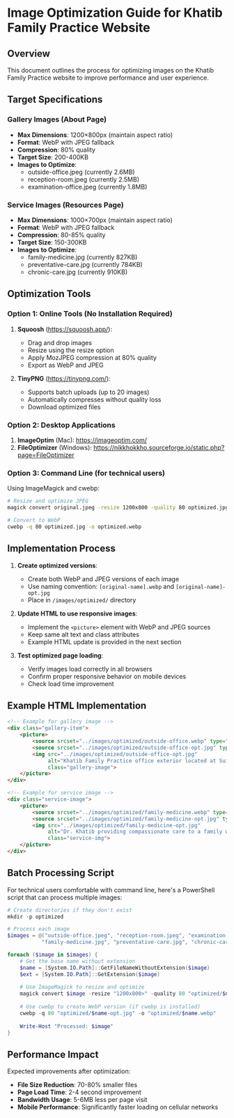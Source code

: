 # Image Optimization Guide for Khatib Family Practice Website

## Overview

This document outlines the process for optimizing images on the Khatib Family Practice website to improve performance and user experience.

## Target Specifications

### Gallery Images (About Page)
- **Max Dimensions**: 1200×800px (maintain aspect ratio)
- **Format**: WebP with JPEG fallback
- **Compression**: 80% quality
- **Target Size**: 200-400KB
- **Images to Optimize**:
  - outside-office.jpeg (currently 2.6MB)
  - reception-room.jpeg (currently 2.5MB)
  - examination-office.jpeg (currently 1.8MB)

### Service Images (Resources Page)
- **Max Dimensions**: 1000×700px (maintain aspect ratio)
- **Format**: WebP with JPEG fallback
- **Compression**: 80-85% quality
- **Target Size**: 150-300KB
- **Images to Optimize**:
  - family-medicine.jpg (currently 827KB)
  - preventative-care.jpg (currently 784KB)
  - chronic-care.jpg (currently 910KB)

## Optimization Tools

### Option 1: Online Tools (No Installation Required)
1. **Squoosh** (https://squoosh.app/):
   - Drag and drop images
   - Resize using the resize option
   - Apply MozJPEG compression at 80% quality
   - Export as WebP and JPEG

2. **TinyPNG** (https://tinypng.com/):
   - Supports batch uploads (up to 20 images)
   - Automatically compresses without quality loss
   - Download optimized files

### Option 2: Desktop Applications
1. **ImageOptim** (Mac): https://imageoptim.com/
2. **FileOptimizer** (Windows): https://nikkhokkho.sourceforge.io/static.php?page=FileOptimizer

### Option 3: Command Line (for technical users)
Using ImageMagick and cwebp:

```bash
# Resize and optimize JPEG
magick convert original.jpeg -resize 1200x800 -quality 80 optimized.jpg

# Convert to WebP
cwebp -q 80 optimized.jpg -o optimized.webp
```

## Implementation Process

1. **Create optimized versions**:
   - Create both WebP and JPEG versions of each image
   - Use naming convention: `[original-name].webp` and `[original-name]-opt.jpg`
   - Place in `/images/optimized/` directory

2. **Update HTML to use responsive images**:
   - Implement the `<picture>` element with WebP and JPEG sources
   - Keep same alt text and class attributes
   - Example HTML update is provided in the next section

3. **Test optimized page loading**:
   - Verify images load correctly in all browsers
   - Confirm proper responsive behavior on mobile devices
   - Check load time improvement

## Example HTML Implementation

```html
<!-- Example for gallery image -->
<div class="gallery-item">
    <picture>
        <source srcset="../images/optimized/outside-office.webp" type="image/webp">
        <source srcset="../images/optimized/outside-office-opt.jpg" type="image/jpeg">
        <img src="../images/optimized/outside-office-opt.jpg" 
             alt="Khatib Family Practice office exterior located at Suite 109 with clear signage and convenient access" 
             class="gallery-image">
    </picture>
</div>

<!-- Example for service image -->
<div class="service-image">
    <picture>
        <source srcset="../images/optimized/family-medicine.webp" type="image/webp">
        <source srcset="../images/optimized/family-medicine-opt.jpg" type="image/jpeg">
        <img src="../images/optimized/family-medicine-opt.jpg" 
             alt="Dr. Khatib providing compassionate care to a family with members of different ages" 
             class="service-img">
    </picture>
</div>
```

## Batch Processing Script

For technical users comfortable with command line, here's a PowerShell script that can process multiple images:

```powershell
# Create directories if they don't exist
mkdir -p optimized

# Process each image
$images = @("outside-office.jpeg", "reception-room.jpeg", "examination-office.jpeg", 
           "family-medicine.jpg", "preventative-care.jpg", "chronic-care.jpg")

foreach ($image in $images) {
    # Get the base name without extension
    $name = [System.IO.Path]::GetFileNameWithoutExtension($image)
    $ext = [System.IO.Path]::GetExtension($image)
    
    # Use ImageMagick to resize and optimize
    magick convert $image -resize "1200x800>" -quality 80 "optimized/$name-opt.jpg"
    
    # Use cwebp to create WebP version (if cwebp is installed)
    cwebp -q 80 "optimized/$name-opt.jpg" -o "optimized/$name.webp"
    
    Write-Host "Processed: $image"
}
```

## Performance Impact

Expected improvements after optimization:
- **File Size Reduction**: 70-80% smaller files
- **Page Load Time**: 2-4 second improvement
- **Bandwidth Usage**: 5-6MB less per page visit
- **Mobile Performance**: Significantly faster loading on cellular networks 
